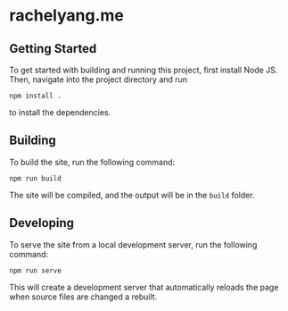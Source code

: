 # rachelyang.me


## Getting Started

To get started with building and running this project, first install Node JS.
Then, navigate into the project directory and run

    npm install .

to install the dependencies.


## Building

To build the site, run the following command:

    npm run build

The site will be compiled, and the output will be in the `build` folder.


## Developing

To serve the site from a local development server, run the following command:

    npm run serve

This will create a development server that automatically reloads the page when
source files are changed a rebuilt.
